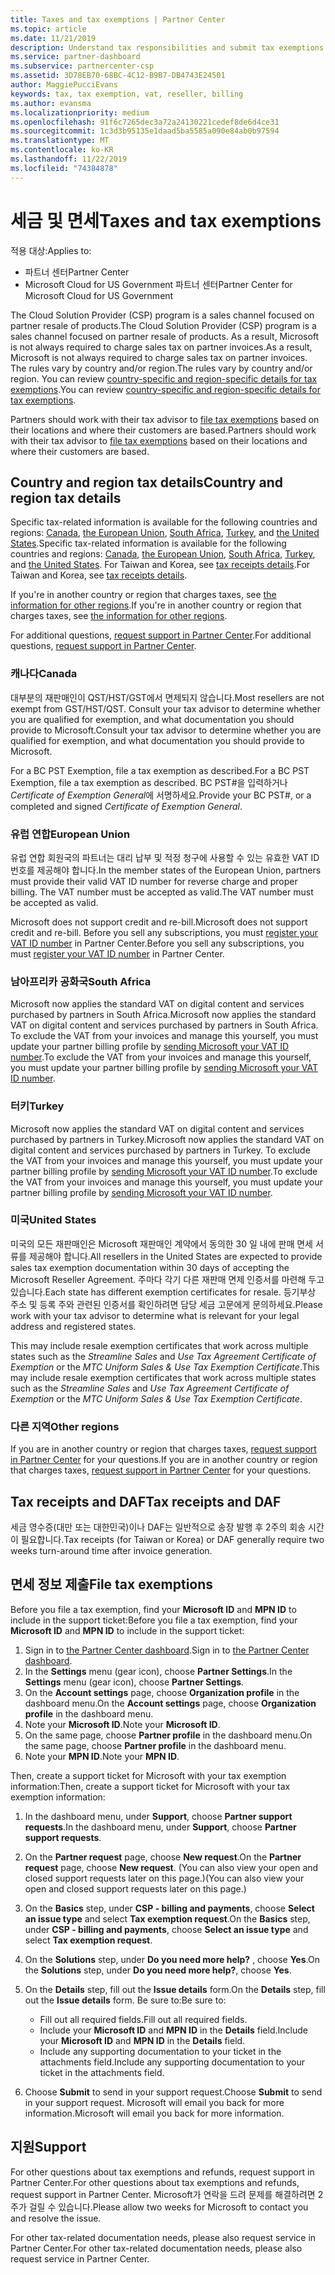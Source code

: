 ```yaml
---
title: Taxes and tax exemptions | Partner Center
ms.topic: article
ms.date: 11/21/2019
description: Understand tax responsibilities and submit tax exemptions for your CSP sales.
ms.service: partner-dashboard
ms.subservice: partnercenter-csp
ms.assetid: 3D78EB70-68BC-4C12-B9B7-DB4743E24501
author: MaggiePucciEvans
keywords: tax, tax exemption, vat, reseller, billing
ms.author: evansma
ms.localizationpriority: medium
ms.openlocfilehash: 91f6c7265dec3a72a24130221cedef8de6d4ce31
ms.sourcegitcommit: 1c3d3b95135e1daad5ba5585a090e84ab0b97594
ms.translationtype: MT
ms.contentlocale: ko-KR
ms.lasthandoff: 11/22/2019
ms.locfileid: "74384878"
---
```

# <a name="taxes-and-tax-exemptions"></a><span data-ttu-id="cded0-104">세금 및 면세</span><span class="sxs-lookup"><span data-stu-id="cded0-104">Taxes and tax exemptions</span></span>

<span data-ttu-id="cded0-105">적용 대상:</span><span class="sxs-lookup"><span data-stu-id="cded0-105">Applies to:</span></span>

- <span data-ttu-id="cded0-106">파트너 센터</span><span class="sxs-lookup"><span data-stu-id="cded0-106">Partner Center</span></span>
- <span data-ttu-id="cded0-107">Microsoft Cloud for US Government 파트너 센터</span><span class="sxs-lookup"><span data-stu-id="cded0-107">Partner Center for Microsoft Cloud for US Government</span></span>

<span data-ttu-id="cded0-108">The Cloud Solution Provider (CSP) program is a sales channel focused on partner resale of products.</span><span class="sxs-lookup"><span data-stu-id="cded0-108">The Cloud Solution Provider (CSP) program is a sales channel focused on partner resale of products.</span></span> <span data-ttu-id="cded0-109">As a result, Microsoft is not always required to charge sales tax on partner invoices.</span><span class="sxs-lookup"><span data-stu-id="cded0-109">As a result, Microsoft is not always required to charge sales tax on partner invoices.</span></span> <span data-ttu-id="cded0-110">The rules vary by country and/or region.</span><span class="sxs-lookup"><span data-stu-id="cded0-110">The rules vary by country and/or region.</span></span> <span data-ttu-id="cded0-111">You can review [country-specific and region-specific details for tax exemptions](#country-and-region-tax-details).</span><span class="sxs-lookup"><span data-stu-id="cded0-111">You can review [country-specific and region-specific details for tax exemptions](#country-and-region-tax-details).</span></span>

<span data-ttu-id="cded0-112">Partners should work with their tax advisor to [file tax exemptions](#file-tax-exemptions) based on their locations and where their customers are based.</span><span class="sxs-lookup"><span data-stu-id="cded0-112">Partners should work with their tax advisor to [file tax exemptions](#file-tax-exemptions) based on their locations and where their customers are based.</span></span>

## <a name="country-and-region-tax-details"></a><span data-ttu-id="cded0-113">Country and region tax details</span><span class="sxs-lookup"><span data-stu-id="cded0-113">Country and region tax details</span></span>

<span data-ttu-id="cded0-114">Specific tax-related information is available for the following countries and regions: [Canada](#canada), [the European Union](#european-union), [South Africa](#south-africa), [Turkey](#turkey), and [the United States](#united-states).</span><span class="sxs-lookup"><span data-stu-id="cded0-114">Specific tax-related information is available for the following countries and regions: [Canada](#canada), [the European Union](#european-union), [South Africa](#south-africa), [Turkey](#turkey), and [the United States](#united-states).</span></span> <span data-ttu-id="cded0-115">For Taiwan and Korea, see [tax receipts details](#tax-receipts-and-daf).</span><span class="sxs-lookup"><span data-stu-id="cded0-115">For Taiwan and Korea, see [tax receipts details](#tax-receipts-and-daf).</span></span>

<span data-ttu-id="cded0-116">If you're in another country or region that charges taxes, see [the information for other regions](#other-regions).</span><span class="sxs-lookup"><span data-stu-id="cded0-116">If you're in another country or region that charges taxes, see [the information for other regions](#other-regions).</span></span>

<span data-ttu-id="cded0-117">For additional questions, [request support in Partner Center](#support).</span><span class="sxs-lookup"><span data-stu-id="cded0-117">For additional questions, [request support in Partner Center](#support).</span></span>

### <a name="canada"></a><span data-ttu-id="cded0-118">캐나다</span><span class="sxs-lookup"><span data-stu-id="cded0-118">Canada</span></span>

<span data-ttu-id="cded0-119">대부분의 재판매인이 QST/HST/GST에서 면제되지 않습니다.</span><span class="sxs-lookup"><span data-stu-id="cded0-119">Most resellers are not exempt from GST/HST/QST.</span></span> <span data-ttu-id="cded0-120">Consult your tax advisor to determine whether you are qualified for exemption, and what documentation you should provide to Microsoft.</span><span class="sxs-lookup"><span data-stu-id="cded0-120">Consult your tax advisor to determine whether you are qualified for exemption, and what documentation you should provide to Microsoft.</span></span>

<span data-ttu-id="cded0-121">For a BC PST Exemption, file a tax exemption as described.</span><span class="sxs-lookup"><span data-stu-id="cded0-121">For a BC PST Exemption, file a tax exemption as described.</span></span> <span data-ttu-id="cded0-122">BC PST#을 입력하거나 *Certificate of Exemption General*에 서명하세요.</span><span class="sxs-lookup"><span data-stu-id="cded0-122">Provide your BC PST#, or a completed and signed *Certificate of Exemption General*.</span></span>

### <a name="european-union"></a><span data-ttu-id="cded0-123">유럽 연합</span><span class="sxs-lookup"><span data-stu-id="cded0-123">European Union</span></span>

<span data-ttu-id="cded0-124">유럽 연합 회원국의 파트너는 대리 납부 및 적정 청구에 사용할 수 있는 유효한 VAT ID 번호를 제공해야 합니다.</span><span class="sxs-lookup"><span data-stu-id="cded0-124">In the member states of the European Union, partners must provide their valid VAT ID number for reverse charge and proper billing.</span></span> <span data-ttu-id="cded0-125">The VAT number must be accepted as valid.</span><span class="sxs-lookup"><span data-stu-id="cded0-125">The VAT number must be accepted as valid.</span></span>

<span data-ttu-id="cded0-126">Microsoft does not support credit and re-bill.</span><span class="sxs-lookup"><span data-stu-id="cded0-126">Microsoft does not support credit and re-bill.</span></span> <span data-ttu-id="cded0-127">Before you sell any subscriptions, you must [register your VAT ID number](organization-tax-info.md) in Partner Center.</span><span class="sxs-lookup"><span data-stu-id="cded0-127">Before you sell any subscriptions, you must [register your VAT ID number](organization-tax-info.md) in Partner Center.</span></span>

### <a name="south-africa"></a><span data-ttu-id="cded0-128">남아프리카 공화국</span><span class="sxs-lookup"><span data-stu-id="cded0-128">South Africa</span></span>

<span data-ttu-id="cded0-129">Microsoft now applies the standard VAT on digital content and services purchased by partners in South Africa.</span><span class="sxs-lookup"><span data-stu-id="cded0-129">Microsoft now applies the standard VAT on digital content and services purchased by partners in South Africa.</span></span> <span data-ttu-id="cded0-130">To exclude the VAT from your invoices and manage this yourself, you must update your partner billing profile by [sending Microsoft your VAT ID number](organization-tax-info.md).</span><span class="sxs-lookup"><span data-stu-id="cded0-130">To exclude the VAT from your invoices and manage this yourself, you must update your partner billing profile by [sending Microsoft your VAT ID number](organization-tax-info.md).</span></span>

### <a name="turkey"></a><span data-ttu-id="cded0-131">터키</span><span class="sxs-lookup"><span data-stu-id="cded0-131">Turkey</span></span>

<span data-ttu-id="cded0-132">Microsoft now applies the standard VAT on digital content and services purchased by partners in Turkey.</span><span class="sxs-lookup"><span data-stu-id="cded0-132">Microsoft now applies the standard VAT on digital content and services purchased by partners in Turkey.</span></span> <span data-ttu-id="cded0-133">To exclude the VAT from your invoices and manage this yourself, you must update your partner billing profile by [sending Microsoft your VAT ID number](organization-tax-info.md).</span><span class="sxs-lookup"><span data-stu-id="cded0-133">To exclude the VAT from your invoices and manage this yourself, you must update your partner billing profile by [sending Microsoft your VAT ID number](organization-tax-info.md).</span></span>

### <a name="united-states"></a><span data-ttu-id="cded0-134">미국</span><span class="sxs-lookup"><span data-stu-id="cded0-134">United States</span></span>

<span data-ttu-id="cded0-135">미국의 모든 재판매인은 Microsoft 재판매인 계약에서 동의한 30 일 내에 판매 면세 서류를 제공해야 합니다.</span><span class="sxs-lookup"><span data-stu-id="cded0-135">All resellers in the United States are expected to provide sales tax exemption documentation within 30 days of accepting the Microsoft Reseller Agreement.</span></span> <span data-ttu-id="cded0-136">주마다 각기 다른 재판매 면제 인증서를 마련해 두고 있습니다.</span><span class="sxs-lookup"><span data-stu-id="cded0-136">Each state has different exemption certificates for resale.</span></span> <span data-ttu-id="cded0-137">등기부상 주소 및 등록 주와 관련된 인증서를 확인하려면 담당 세금 고문에게 문의하세요.</span><span class="sxs-lookup"><span data-stu-id="cded0-137">Please work with your tax advisor to determine what is relevant for your legal address and registered states.</span></span>

<span data-ttu-id="cded0-138">This may include resale exemption certificates that work across multiple states such as the *Streamline Sales* and *Use Tax Agreement Certificate of Exemption* or the *MTC Uniform Sales & Use Tax Exemption Certificate*.</span><span class="sxs-lookup"><span data-stu-id="cded0-138">This may include resale exemption certificates that work across multiple states such as the *Streamline Sales* and *Use Tax Agreement Certificate of Exemption* or the *MTC Uniform Sales & Use Tax Exemption Certificate*.</span></span>

### <a name="other-regions"></a><span data-ttu-id="cded0-139">다른 지역</span><span class="sxs-lookup"><span data-stu-id="cded0-139">Other regions</span></span>

<span data-ttu-id="cded0-140">If you are in another country or region that charges taxes, [request support in Partner Center](#support) for your questions.</span><span class="sxs-lookup"><span data-stu-id="cded0-140">If you are in another country or region that charges taxes, [request support in Partner Center](#support) for your questions.</span></span>

## <a name="tax-receipts-and-daf"></a><span data-ttu-id="cded0-141">Tax receipts and DAF</span><span class="sxs-lookup"><span data-stu-id="cded0-141">Tax receipts and DAF</span></span>

<span data-ttu-id="cded0-142">세금 영수증(대만 또는 대한민국)이나 DAF는 일반적으로 송장 발행 후 2주의 회송 시간이 필요합니다.</span><span class="sxs-lookup"><span data-stu-id="cded0-142">Tax receipts (for Taiwan or Korea) or DAF generally require two weeks turn-around time after invoice generation.</span></span>

## <a name="file-tax-exemptions"></a><span data-ttu-id="cded0-143">면세 정보 제출</span><span class="sxs-lookup"><span data-stu-id="cded0-143">File tax exemptions</span></span>

<span data-ttu-id="cded0-144">Before you file a tax exemption, find your **Microsoft ID** and **MPN ID** to include in the support ticket:</span><span class="sxs-lookup"><span data-stu-id="cded0-144">Before you file a tax exemption, find your **Microsoft ID** and **MPN ID** to include in the support ticket:</span></span>

1. <span data-ttu-id="cded0-145">Sign in to [the Partner Center dashboard](https://partner.microsoft.com/dashboard/).</span><span class="sxs-lookup"><span data-stu-id="cded0-145">Sign in to [the Partner Center dashboard](https://partner.microsoft.com/dashboard/).</span></span>
2. <span data-ttu-id="cded0-146">In the **Settings** menu (gear icon), choose **Partner Settings**.</span><span class="sxs-lookup"><span data-stu-id="cded0-146">In the **Settings** menu (gear icon), choose **Partner Settings**.</span></span>
3. <span data-ttu-id="cded0-147">On the **Account settings** page, choose **Organization profile** in the dashboard menu.</span><span class="sxs-lookup"><span data-stu-id="cded0-147">On the **Account settings** page, choose **Organization profile** in the dashboard menu.</span></span>
4. <span data-ttu-id="cded0-148">Note your **Microsoft ID**.</span><span class="sxs-lookup"><span data-stu-id="cded0-148">Note your **Microsoft ID**.</span></span>
5. <span data-ttu-id="cded0-149">On the same page, choose **Partner profile** in the dashboard menu.</span><span class="sxs-lookup"><span data-stu-id="cded0-149">On the same page, choose **Partner profile** in the dashboard menu.</span></span>
6. <span data-ttu-id="cded0-150">Note your **MPN ID**.</span><span class="sxs-lookup"><span data-stu-id="cded0-150">Note your **MPN ID**.</span></span>

<span data-ttu-id="cded0-151">Then, create a support ticket for Microsoft with your tax exemption information:</span><span class="sxs-lookup"><span data-stu-id="cded0-151">Then, create a support ticket for Microsoft with your tax exemption information:</span></span>

1. <span data-ttu-id="cded0-152">In the dashboard menu, under **Support**, choose **Partner support requests**.</span><span class="sxs-lookup"><span data-stu-id="cded0-152">In the dashboard menu, under **Support**, choose **Partner support requests**.</span></span>
2. <span data-ttu-id="cded0-153">On the **Partner request** page, choose **New request**.</span><span class="sxs-lookup"><span data-stu-id="cded0-153">On the **Partner request** page, choose **New request**.</span></span> <span data-ttu-id="cded0-154">(You can also view your open and closed support requests later on this page.)</span><span class="sxs-lookup"><span data-stu-id="cded0-154">(You can also view your open and closed support requests later on this page.)</span></span>
3. <span data-ttu-id="cded0-155">On the **Basics** step, under **CSP - billing and payments**, choose **Select an issue type** and select **Tax exemption request**.</span><span class="sxs-lookup"><span data-stu-id="cded0-155">On the **Basics** step, under **CSP - billing and payments**, choose **Select an issue type** and select **Tax exemption request**.</span></span>
4. <span data-ttu-id="cded0-156">On the **Solutions** step, under **Do you need more help?** , choose **Yes**.</span><span class="sxs-lookup"><span data-stu-id="cded0-156">On the **Solutions** step, under **Do you need more help?**, choose **Yes**.</span></span>
5. <span data-ttu-id="cded0-157">On the **Details** step, fill out the **Issue details** form.</span><span class="sxs-lookup"><span data-stu-id="cded0-157">On the **Details** step, fill out the **Issue details** form.</span></span> <span data-ttu-id="cded0-158">Be sure to:</span><span class="sxs-lookup"><span data-stu-id="cded0-158">Be sure to:</span></span>

    - <span data-ttu-id="cded0-159">Fill out all required fields.</span><span class="sxs-lookup"><span data-stu-id="cded0-159">Fill out all required fields.</span></span>
    - <span data-ttu-id="cded0-160">Include your **Microsoft ID** and **MPN ID** in the **Details** field.</span><span class="sxs-lookup"><span data-stu-id="cded0-160">Include your **Microsoft ID** and **MPN ID** in the **Details** field.</span></span>
    - <span data-ttu-id="cded0-161">Include any supporting documentation to your ticket in the attachments field.</span><span class="sxs-lookup"><span data-stu-id="cded0-161">Include any supporting documentation to your ticket in the attachments field.</span></span>

6. <span data-ttu-id="cded0-162">Choose **Submit** to send in your support request.</span><span class="sxs-lookup"><span data-stu-id="cded0-162">Choose **Submit** to send in your support request.</span></span> <span data-ttu-id="cded0-163">Microsoft will email you back for more information.</span><span class="sxs-lookup"><span data-stu-id="cded0-163">Microsoft will email you back for more information.</span></span>

## <a name="support"></a><span data-ttu-id="cded0-164">지원</span><span class="sxs-lookup"><span data-stu-id="cded0-164">Support</span></span>

<span data-ttu-id="cded0-165">For other questions about tax exemptions and refunds, request support in Partner Center.</span><span class="sxs-lookup"><span data-stu-id="cded0-165">For other questions about tax exemptions and refunds, request support in Partner Center.</span></span> <span data-ttu-id="cded0-166">Microsoft가 연락을 드려 문제를 해결하려면 2주가 걸릴 수 있습니다.</span><span class="sxs-lookup"><span data-stu-id="cded0-166">Please allow two weeks for Microsoft to contact you and resolve the issue.</span></span>

<span data-ttu-id="cded0-167">For other tax-related documentation needs, please also request service in Partner Center.</span><span class="sxs-lookup"><span data-stu-id="cded0-167">For other tax-related documentation needs, please also request service in Partner Center.</span></span>

